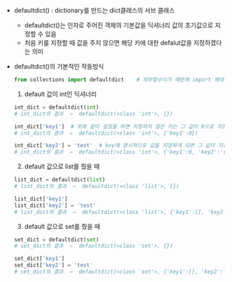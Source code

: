 * defaultdict()
    : dictionary를 만드는 dict클래스의 서브 클래스
    - defaultdict()는 인자로 주어진 객체의 기본값을 딕셔너리 값의 초기값으로 지정할 수 있음
    - 처음 키를 지정할 때 값을 주지 않으면 해당 키에 대한 defalut값을 지정하겠다는 의미

* defaultdict()의 기본적인 작동방식  
    ```python
    from collections import defaultdict    # 외부함수이기 때문에 import 해야 함
    ```
    1. default 값이 int인 딕셔너리
    ```python
    int_dict = defaultdict(int)
    # int_dict의 결과  →  defaultdict(<class 'int'>, {})
    
    int_dict['key1']  # 위와 같이 설정을 하면 지정하지 않은 키는 그 값이 0으로 지정됨
    # int_dict의 결과  →  defaultdict(<class 'int'>, {'key1':0})

    int_dict['key2'] = 'test'  # key에 명시적으로 값을 지정하게 되면 그 값이 지정됨
    # int_dict의 결과  →  defaultdict(<class 'int'>, {'key1':0, 'key2':'test'})
    ```

    2. default 값으로 list를 줬을 때
    ```python 
    list_dict = defaultdict(list)
    # list_dict의 결과  →  defaultdict(<class 'list'>, {})

    list_dict['key1']
    list_dict['key2'] = 'test'
    # list_dict의 결과  →  defaultdict(<class 'list'>, {'key1':[], 'key2':'test'})
    ```

    3. default 값으로 set를 줬을 때
    ```python 
    set_dict = defaultdict(set)
    # set_dict의 결과  →  defaultdict(<class 'set'>, {})

    set_dict['key1']
    set_dict['key2'] = 'test'
    # set_dict의 결과  →  defaultdict(<class 'set'>, {'key1':[], 'key2':'test'})
    ```
    